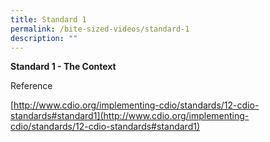 ```yaml
---
title: Standard 1
permalink: /bite-sized-videos/standard-1
description: ""
---
```

**Standard 1 - The Context**


Reference

[http://www.cdio.org/implementing-cdio/standards/12-cdio-standards#standard1](http://www.cdio.org/implementing-cdio/standards/12-cdio-standards#standard1)